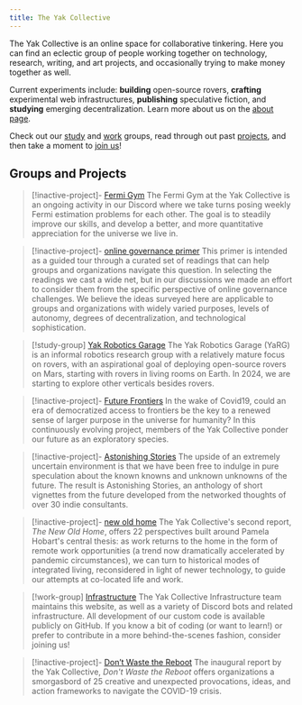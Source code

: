 ```yaml
---
title: The Yak Collective
---
```

The Yak Collective is an online space for collaborative tinkering. Here you can find an eclectic group of people working together on technology, research, writing, and art projects, and occasionally trying to make money together as well.

Current experiments include: **building** open-source rovers, **crafting** experimental web infrastructures, **publishing** speculative fiction, and **studying** emerging decentralization. Learn more about us on the [about page](about.md).

Check out our [study](study%20groups/index.md) and [work](work%20groups/index.md) groups, read through out past [projects](projects/index.md), and then take a moment to [join us](join.md)!

## Groups and Projects
> [!inactive-project]- [Fermi Gym](study%20groups/fermi%20gym.md)
> The Fermi Gym at the Yak Collective is an ongoing activity in our Discord where we take turns posing weekly Fermi estimation problems for each other. The goal is to steadily improve our skills, and develop a better, and more quantitative appreciation for the universe we live in. 

> [!inactive-project]- [online governance primer](projects/online%20governance%20primer.md)
> This primer is intended as a guided tour through a curated set of readings that can help groups and organizations navigate this question. In selecting the readings we cast a wide net, but in our discussions we made an effort to consider them from the specific perspective of online governance challenges. We believe the ideas surveyed here are applicable to groups and organizations with widely varied purposes, levels of autonomy, degrees of decentralization, and technological sophistication.

> [!study-group] [Yak Robotics Garage](study%20groups/yak%20robotics%20garage.md)
> The Yak Robotics Garage (YaRG) is an informal robotics research group with a relatively mature focus on rovers, with an aspirational goal of deploying open-source rovers on Mars, starting with rovers in living rooms on Earth. In 2024, we are starting to explore other verticals besides rovers.

> [!inactive-project]- [Future Frontiers](projects/future%20frontiers.md)
> In the wake of Covid19, could an era of democratized access to frontiers be the key to a renewed sense of larger purpose in the universe for humanity? In this continuously evolving project, members of the Yak Collective ponder our future as an exploratory species.

> [!inactive-project]- [Astonishing Stories](projects/astonishing%20stories/index.md)
> The upside of an extremely uncertain environment is that we have been free to indulge in pure speculation about the known knowns and unknown unknowns of the future. The result is Astonishing Stories, an anthology of short vignettes from the future developed from the networked thoughts of over 30 indie consultants.

> [!inactive-project]- [new old home](projects/new%20old%20home.md)
> The Yak Collective's second report, *The New Old Home*, offers 22 perspectives built around Pamela Hobart's central thesis: as work returns to the home in the form of remote work opportunities (a trend now dramatically accelerated by pandemic circumstances), we can turn to historical modes of integrated living, reconsidered in light of newer technology, to guide our attempts at co-located life and work.

> [!work-group] [Infrastructure](work%20groups/infrastructure.md)
> The Yak Collective Infrastructure team maintains this website, as well as a variety of Discord bots and related infrastructure. All development of our custom code is available publicly on GitHub. If you know a bit of coding (or want to learn!) or prefer to contribute in a more behind-the-scenes fashion, consider joining us!

> [!inactive-project]- [Don’t Waste the Reboot](projects/dont%20waste%20the%20reboot.md)
> The inaugural report by the Yak Collective, *Don't Waste the Reboot* offers organizations a smorgasbord of 25 creative and unexpected provocations, ideas, and action frameworks to navigate the COVID-19 crisis.
